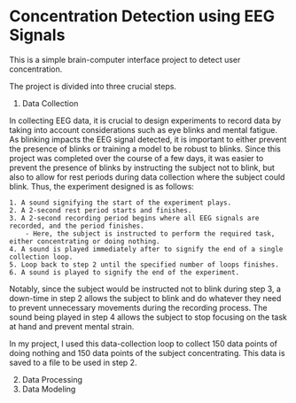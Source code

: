 # Concentration Detection using EEG Signals
This is a simple brain-computer interface project to detect user concentration.

The project is divided into three crucial steps.

1. Data Collection

In collecting EEG data, it is crucial to design experiments to record data by taking into account considerations such as eye blinks and mental fatigue. As blinking impacts the EEG signal detected, it is important to either prevent the presence of blinks or training a model to be robust to blinks. Since this project was completed over the course of a few days, it was easier to prevent the presence of blinks by instructing the subject not to blink, but also to allow for rest periods during data collection where the subject could blink. Thus, the experiment designed is as follows:

    1. A sound signifying the start of the experiment plays.
    2. A 2-second rest period starts and finishes.
    3. A 2-second recording period begins where all EEG signals are recorded, and the period finishes.
        - Here, the subject is instructed to perform the required task, either concentrating or doing nothing.
    4. A sound is played immediately after to signify the end of a single collection loop.
    5. Loop back to step 2 until the specified number of loops finishes.
    6. A sound is played to signify the end of the experiment.

Notably, since the subject would be instructed not to blink during step 3, a down-time in step 2 allows the subject to blink and do whatever they need to prevent unnecessary movements during the recording process. The sound being played in step 4 allows the subject to stop focusing on the task at hand and prevent mental strain.

In my project, I used this data-collection loop to collect 150 data points of doing nothing and 150 data points of the subject concentrating. This data is saved to a file to be used in step 2.

2. Data Processing
3. Data Modeling





